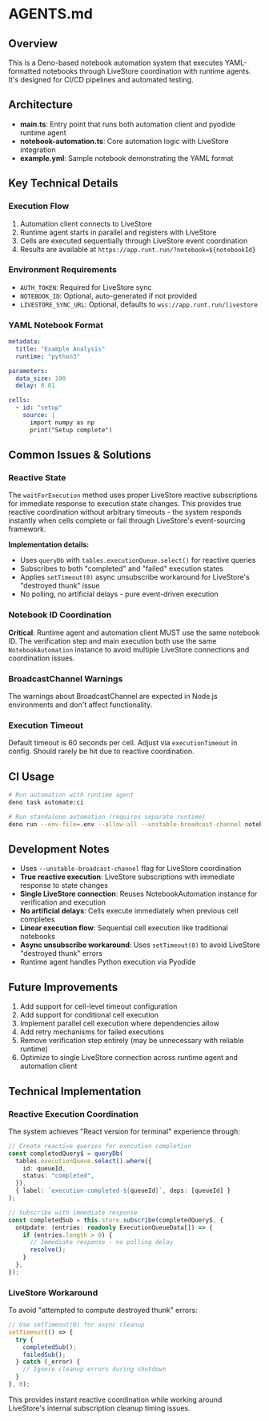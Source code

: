 # AGENTS.md

## Overview

This is a Deno-based notebook automation system that executes YAML-formatted
notebooks through LiveStore coordination with runtime agents. It's designed for
CI/CD pipelines and automated testing.

## Architecture

- **main.ts**: Entry point that runs both automation client and pyodide runtime
  agent
- **notebook-automation.ts**: Core automation logic with LiveStore integration
- **example.yml**: Sample notebook demonstrating the YAML format

## Key Technical Details

### Execution Flow

1. Automation client connects to LiveStore
2. Runtime agent starts in parallel and registers with LiveStore
3. Cells are executed sequentially through LiveStore event coordination
4. Results are available at `https://app.runt.run/?notebook=${notebookId}`

### Environment Requirements

- `AUTH_TOKEN`: Required for LiveStore sync
- `NOTEBOOK_ID`: Optional, auto-generated if not provided
- `LIVESTORE_SYNC_URL`: Optional, defaults to `wss://app.runt.run/livestore`

### YAML Notebook Format

```yaml
metadata:
  title: "Example Analysis"
  runtime: "python3"

parameters:
  data_size: 100
  delay: 0.01

cells:
  - id: "setup"
    source: |
      import numpy as np
      print("Setup complete")
```

## Common Issues & Solutions

### Reactive State

The `waitForExecution` method uses proper LiveStore reactive subscriptions for
immediate response to execution state changes. This provides true reactive
coordination without arbitrary timeouts - the system responds instantly when
cells complete or fail through LiveStore's event-sourcing framework.

**Implementation details:**
- Uses `queryDb` with `tables.executionQueue.select()` for reactive queries
- Subscribes to both "completed" and "failed" execution states
- Applies `setTimeout(0)` async unsubscribe workaround for LiveStore's "destroyed thunk" issue
- No polling, no artificial delays - pure event-driven execution

### Notebook ID Coordination

**Critical**: Runtime agent and automation client MUST use the same notebook ID.
The verification step and main execution both use the same `NotebookAutomation`
instance to avoid multiple LiveStore connections and coordination issues.

### BroadcastChannel Warnings

The warnings about BroadcastChannel are expected in Node.js environments and
don't affect functionality.

### Execution Timeout

Default timeout is 60 seconds per cell. Adjust via `executionTimeout` in config.
Should rarely be hit due to reactive coordination.

## CI Usage

```bash
# Run automation with runtime agent
deno task automate:ci

# Run standalone automation (requires separate runtime)
deno run --env-file=.env --allow-all --unstable-broadcast-channel notebook-automation.ts example.yml
```

## Development Notes

- Uses `--unstable-broadcast-channel` flag for LiveStore coordination
- **True reactive execution**: LiveStore subscriptions with immediate response to state changes
- **Single LiveStore connection**: Reuses NotebookAutomation instance for verification and execution
- **No artificial delays**: Cells execute immediately when previous cell completes
- **Linear execution flow**: Sequential cell execution like traditional notebooks
- **Async unsubscribe workaround**: Uses `setTimeout(0)` to avoid LiveStore "destroyed thunk" errors
- Runtime agent handles Python execution via Pyodide

## Future Improvements

1. Add support for cell-level timeout configuration
2. Add support for conditional cell execution  
3. Implement parallel cell execution where dependencies allow
4. Add retry mechanisms for failed executions
5. Remove verification step entirely (may be unnecessary with reliable runtime)
6. Optimize to single LiveStore connection across runtime agent and automation client

## Technical Implementation

### Reactive Execution Coordination

The system achieves "React version for terminal" experience through:

```typescript
// Create reactive queries for execution completion
const completedQuery$ = queryDb(
  tables.executionQueue.select().where({
    id: queueId,
    status: "completed",
  }),
  { label: `execution-completed-${queueId}`, deps: [queueId] }
);

// Subscribe with immediate response
const completedSub = this.store.subscribe(completedQuery$, {
  onUpdate: (entries: readonly ExecutionQueueData[]) => {
    if (entries.length > 0) {
      // Immediate response - no polling delay
      resolve();
    }
  },
});
```

### LiveStore Workaround

To avoid "attempted to compute destroyed thunk" errors:

```typescript
// Use setTimeout(0) for async cleanup
setTimeout(() => {
  try {
    completedSub();
    failedSub();
  } catch (_error) {
    // Ignore cleanup errors during shutdown
  }
}, 0);
```

This provides instant reactive coordination while working around LiveStore's
internal subscription cleanup timing issues.
